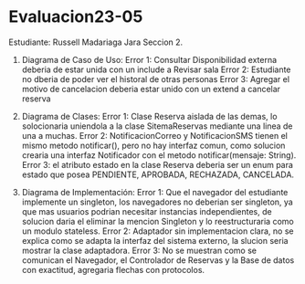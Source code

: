 # Evaluacion23-05
Estudiante: Russell Madariaga Jara  Seccion 2. 

1. Diagrama de Caso de Uso:
Error 1: Consultar Disponibilidad externa deberia de estar unida con un include a Revisar sala
Error 2: Estudiante no dberia de poder ver el historal de otras personas
Error 3: Agregar el motivo de cancelacion deberia estar unido con un extend  a cancelar reserva

2. Diagrama de Clases:
Error 1: Clase Reserva aislada de las demas, lo solocionaria uniendola a la clase SitemaReservas mediante una linea de una a muchas.
Error 2: NotificacionCorreo y NotificacionSMS tienen el mismo metodo notificar(), pero no hay interfaz comun, como solucion crearia una interfaz Notificador con el metodo notificar(mensaje: String).
Error 3: el atributo estado en la clase Reserva deberia ser un enum para estado que posea PENDIENTE, APROBADA, RECHAZADA, CANCELADA. 

3. Diagrama de Implementación:
Error 1: Que el navegador del estudiante implemente un singleton, los navegadores no deberian ser singleton, ya que mas usuarios podrian necesitar instancias independientes, de solucion daria el eliminar la mencion Singleton y lo reestructuraria como un modulo stateless.
Error 2: Adaptador sin implementacion clara, no se explica como se adapta la interfaz del sistema externo, la slucion seria mostrar la clase adaptadora. 
Error 3: No se muestran como se comunican el Navegador, el Controlador de Reservas y la Base de datos con exactitud, agregaria flechas con protocolos. 
